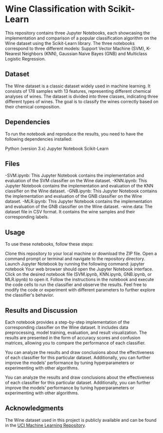# Wine Classification with Scikit-Learn
This repository contains three Jupyter Notebooks, each showcasing the implementation and comparison of a popular classification algorithm on the Wine dataset using the Scikit-Learn library. The three notebooks correspond to three different models: Support Vector Machine (SVM), K-Nearest Neighbors (KNN), Gaussian Naive Bayes (GNB) and Multiclass Logistic Regression.

## Dataset
The Wine dataset is a classic dataset widely used in machine learning. It consists of 178 samples with 13 features, representing different chemical analyses of wines. The dataset is divided into three classes, indicating three different types of wines. The goal is to classify the wines correctly based on their chemical composition.

## Dependencies
To run the notebook and reproduce the results, you need to have the following dependencies installed:

Python (version 3.x)
Jupyter Notebook
Scikit-Learn

## Files
-SVM.ipynb: This Jupyter Notebook contains the implementation and evaluation of the SVM classifier on the Wine dataset.
-KNN.ipynb: This Jupyter Notebook contains the implementation and evaluation of the KNN classifier on the Wine dataset.
-GNB.ipynb: This Jupyter Notebook contains the implementation and evaluation of the GNB classifier on the Wine dataset.
-MLR.ipynb: This Jupyter Notebook contains the implementation and evaluation of the GNB classifier on the Wine dataset.
-wine.data: The dataset file in CSV format. It contains the wine samples and their corresponding labels.

## Usage
To use these notebooks, follow these steps:

Clone this repository to your local machine or download the ZIP file.
Open a command prompt or terminal and navigate to the repository directory.
Launch Jupyter Notebook by running the following command: jupyter notebook
Your web browser should open the Jupyter Notebook interface.
Click on the desired notebook file (SVM.ipynb, KNN.ipynb, GNB.ipynb, or MLR.ipynb) to open it.
Follow the instructions in the notebook and execute the code cells to run the classifier and observe the results.
Feel free to modify the code or experiment with different parameters to further explore the classifier's behavior.

## Results and Discussion
Each notebook provides a step-by-step implementation of the corresponding classifier on the Wine dataset. It includes data preprocessing, model training, evaluation, and result visualization. The results are presented in the form of accuracy scores and confusion matrices, allowing you to compare the performance of each classifier.

You can analyze the results and draw conclusions about the effectiveness of each classifier for this particular dataset. Additionally, you can further improve the models' performance by tuning hyperparameters or experimenting with other algorithms.

You can analyze the results and draw conclusions about the effectiveness of each classifier for this particular dataset. Additionally, you can further improve the models' performance by tuning hyperparameters or experimenting with other algorithms.

## Acknowledgments
The Wine dataset used in this project is publicly available and can be found in the [UCI Machine Learning Repository](https://archive.ics.uci.edu/ml/datasets/Wine).
